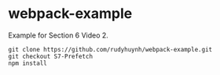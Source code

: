 # webpack-example

Example for Section 6 Video 2.

```
git clone https://github.com/rudyhuynh/webpack-example.git
git checkout S7-Prefetch
npm install
```

